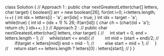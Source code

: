 class Solution {
// Approach 1 :
public char nextGreatestLetter(char[] letters, char target) {
boolean[] arr = new boolean[26];
for(int i=0; i<letters.length; i++) {
int idx = letters[i] - 'a';
arr[idx] = true;
}
int idx = target - 'a';
while(true) {
int id = (idx + 1) % 26;
if(arr[id]) {
char ch = (char)(id + 'a');
return ch;
}
idx++;
}
}
// Approach 2 :
// public char nextGreatestLetter(char[] letters, char target) {
//     int start = 0, end = letters.length - 1;
//     while(start <= end){
//         int mid = (start + end)/2;
//         if(target < letters[mid]) end = mid - 1;
//         else start = mid + 1;
//     }
//     return start == letters.length ? letters[0] : letters[start];
// }
}